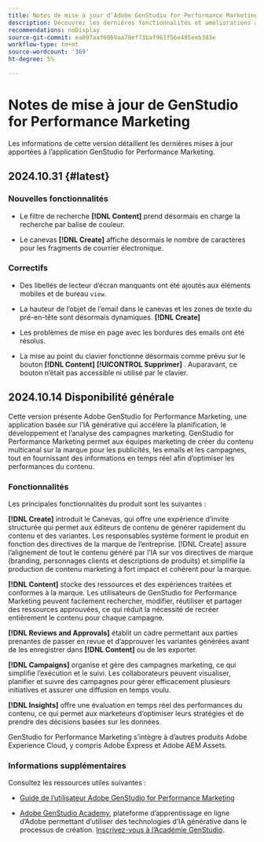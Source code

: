 ```yaml
---
title: Notes de mise à jour d’Adobe GenStudio for Performance Marketing
description: Découvrez les dernières fonctionnalités et améliorations apportées à Adobe GenStudio for Performance Marketing.
recommendations: noDisplay
source-git-commit: ea897aaf6069aa70ef73baf961f56e485eeb383e
workflow-type: tm+mt
source-wordcount: '369'
ht-degree: 5%

---
```


# Notes de mise à jour de GenStudio for Performance Marketing

Les informations de cette version détaillent les dernières mises à jour apportées à l’application GenStudio for Performance Marketing.

## 2024.10.31  {#latest}

### Nouvelles fonctionnalités

* Le filtre de recherche **[!DNL Content]** prend désormais en charge la recherche par balise de couleur.  <!-- GS-5501 -->

* Le canevas **[!DNL Create]** affiche désormais le nombre de caractères pour les fragments de courrier électronique. <!-- GS-5819 -->

### Correctifs

* Des libellés de lecteur d’écran manquants ont été ajoutés aux éléments mobiles et de bureau `view`. <!-- GS-5624 4729 -->

* La hauteur de l’objet de l’email dans le canevas et les zones de texte du pré-en-tête sont désormais dynamiques. <!-- GS-6258 -->**[!DNL Create]**

* Les problèmes de mise en page avec les bordures des emails ont été résolus. <!-- GS-6631 -->

* La mise au point du clavier fonctionne désormais comme prévu sur le bouton **[!DNL Content]** **[!UICONTROL Supprimer]** . Auparavant, ce bouton n’était pas accessible ni utilisé par le clavier.  <!-- GS-4065 -->

## 2024.10.14 Disponibilité générale

Cette version présente Adobe GenStudio for Performance Marketing, une application basée sur l’IA générative qui accélère la planification, le développement et l’analyse des campagnes marketing. GenStudio for Performance Marketing permet aux équipes marketing de créer du contenu multicanal sur la marque pour les publicités, les emails et les campagnes, tout en fournissant des informations en temps réel afin d’optimiser les performances du contenu.

### Fonctionnalités

Les principales fonctionnalités du produit sont les suivantes :

**[!DNL Create]** introduit le Canevas, qui offre une expérience d’invite structurée qui permet aux éditeurs de contenu de générer rapidement du contenu et des variantes. Les responsables système forment le produit en fonction des directives de la marque de l’entreprise. [!DNL Create] assure l’alignement de tout le contenu généré par l’IA sur vos directives de marque (branding, personnages clients et descriptions de produits) et simplifie la production de contenu marketing à fort impact et cohérent pour la marque.

**[!DNL Content]** stocke des ressources et des expériences traitées et conformes à la marque. Les utilisateurs de GenStudio for Performance Marketing peuvent facilement rechercher, modifier, réutiliser et partager des ressources approuvées, ce qui réduit la nécessité de recréer entièrement le contenu pour chaque campagne.

**[!DNL Reviews and Approvals]** établit un cadre permettant aux parties prenantes de passer en revue et d’approuver les variantes générées avant de les enregistrer dans **[!DNL Content]** ou de les exporter.

**[!DNL Campaigns]** organise et gère des campagnes marketing, ce qui simplifie l’exécution et le suivi. Les collaborateurs peuvent visualiser, planifier et suivre des campagnes pour gérer efficacement plusieurs initiatives et assurer une diffusion en temps voulu.

**[!DNL Insights]** offre une évaluation en temps réel des performances du contenu, ce qui permet aux marketeurs d’optimiser leurs stratégies et de prendre des décisions basées sur les données.

GenStudio for Performance Marketing s’intègre à d’autres produits Adobe Experience Cloud, y compris Adobe Express et Adobe AEM Assets.

### Informations supplémentaires

Consultez les ressources utiles suivantes :

* [Guide de l’utilisateur Adobe GenStudio for Performance Marketing](https://experienceleague.adobe.com/en/docs/genstudio/user-guide/home)

* [Adobe GenStudio Academy](genstudioacademy.md), plateforme d’apprentissage en ligne d’Adobe permettant d’utiliser des technologies d’IA générative dans le processus de création. [Inscrivez-vous à l’Académie GenStudio](http://adobe.ly/genstudioacademyregistration).
